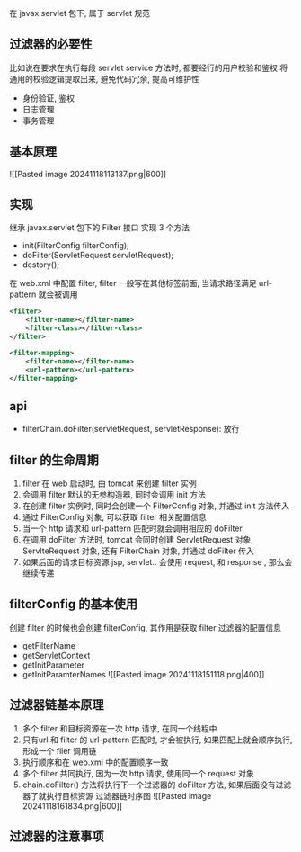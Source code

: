在 javax.servlet 包下, 属于 servlet 规范

## 过滤器的必要性
比如说在要求在执行每段 servlet service 方法时, 都要经行的用户校验和鉴权 
将通用的校验逻辑提取出来, 避免代码冗余, 提高可维护性
- 身份验证, 鉴权
- 日志管理
- 事务管理

## 基本原理
![[Pasted image 20241118113137.png|600]]

## 实现
继承 javax.servlet 包下的 Filter 接口
实现 3 个方法
- init(FilterConfig filterConfig);
- doFilter(ServletRequest servletRequest);
- destory();

在 web.xml 中配置 filter, filter 一般写在其他标签前面, 当请求路径满足 url-pattern 就会被调用
```xml
<filter>  
    <filter-name></filter-name>  
    <filter-class></filter-class>
</filter>

<filter-mapping>  
    <filter-name></filter-name>  
    <url-pattern></url-pattern>
</filter-mapping>
```

## api
- filterChain.doFilter(servletRequest, servletResponse): 放行



## filter 的生命周期
1. filter 在 web 启动时, 由 tomcat 来创建 filter 实例
2. 会调用 filter 默认的无参构造器, 同时会调用 init 方法
3. 在创建 filter 实例时, 同时会创建一个 FilterConfig 对象, 并通过 init 方法传入
4. 通过 FilterConfig 对象, 可以获取 filter 相关配置信息
5. 当一个 http 请求和 url-pattern 匹配时就会调用相应的 doFilter
6. 在调用 doFilter 方法时, tomcat 会同时创建 ServletRequest 对象, ServlteRequest 对象, 还有 FilterChain 对象, 并通过 doFilter 传入
7. 如果后面的请求目标资源 jsp, servlet.. 会使用 request, 和 response , 那么会继续传递


## filterConfig 的基本使用
创建 filter 的时候也会创建 filterConfig, 其作用是获取 filter 过滤器的配置信息
- getFilterName
- getServletContext
- getInitParameter
- getInitParamterNames
![[Pasted image 20241118151118.png|400]]

## 过滤器链基本原理
1. 多个 filter 和目标资源在一次 http 请求, 在同一个线程中
2. 只有url 和 filter 的 url-pattern 匹配时, 才会被执行, 如果匹配上就会顺序执行, 形成一个 filer 调用链
3. 执行顺序和在 web.xml 中的配置顺序一致
4. 多个 filter 共同执行, 因为一次 http 请求, 使用同一个 request 对象
5. chain.doFilter() 方法将执行下一个过滤器的 doFilter 方法, 如果后面没有过滤器了就执行目标资源
过滤器链时序图
![[Pasted image 20241118161834.png|600]]


## 过滤器的注意事项








